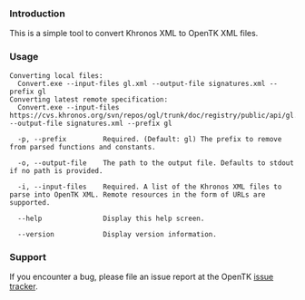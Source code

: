 ﻿### Introduction

This is a simple tool to convert Khronos XML to OpenTK XML files.

### Usage
```
Converting local files:
  Convert.exe --input-files gl.xml --output-file signatures.xml --prefix gl
Converting latest remote specification:
  Convert.exe --input-files https://cvs.khronos.org/svn/repos/ogl/trunk/doc/registry/public/api/gl.xml --output-file signatures.xml --prefix gl

  -p, --prefix         Required. (Default: gl) The prefix to remove from parsed functions and constants.

  -o, --output-file    The path to the output file. Defaults to stdout if no path is provided.

  -i, --input-files    Required. A list of the Khronos XML files to parse into OpenTK XML. Remote resources in the form of URLs are supported.

  --help               Display this help screen.

  --version            Display version information.
```
### Support

If you encounter a bug, please file an issue report at the OpenTK [issue tracker](http://github.com/opentk/opentk/issues).